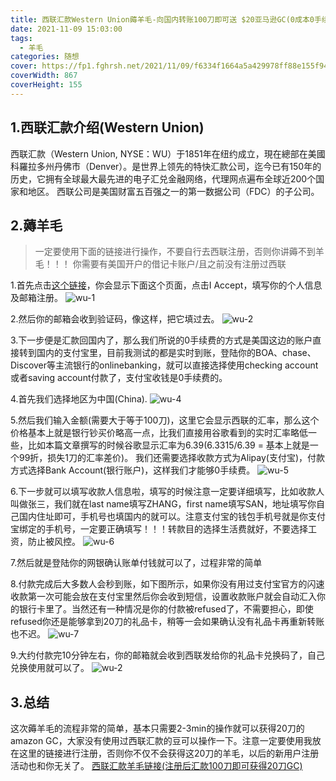 ```yaml
---
title: 西联汇款Western Union薅羊毛-向国内转账100刀即可送 $20亚马逊GC(0成本0手续费)
date: 2021-11-09 15:03:00
tags:
  - 羊毛
categories: 随想
cover: https://fp1.fghrsh.net/2021/11/09/f6334f1664a5a429978ff88e155f94df.jpg!q80.jpeg
coverWidth: 867
coverHeight: 155
---
```


## 1.西联汇款介绍(Western Union)

西联汇款（Western Union, NYSE：WU）于1851年在纽约成立，現在總部在美國科羅拉多州丹佛市（Denver）。是世界上领先的特快汇款公司，迄今已有150年的历史，它拥有全球最大最先进的电子汇兑金融网络，代理网点遍布全球近200个国家和地区。 西联公司是美国财富五百强之一的第一数据公司（FDC）的子公司。<!-- more -->

## 2.薅羊毛

> 一定要使用下面的链接进行操作，不要自行去西联注册，否则你讲薅不到羊毛！！！
> 你需要有美国开户的借记卡账户/且之前没有注册过西联

1.首先点击[这个链接](https://ssqt.co/mQnVR20 "这个链接")，你会显示下面这个页面，点击I Accept，填写你的个人信息及邮箱注册。
![wu-1](https://fp1.fghrsh.net/2021/11/09/1a9d40b0afc827bf8d6b40dd5d01669f.png!q80.jpeg "wu-1")

2.然后你的邮箱会收到验证码，像这样，把它填过去。
![wu-2](https://fp1.fghrsh.net/2021/11/09/d94a9e09865c626ba5dc47b423a30d9e.png!q80.jpeg "wu-2")

3.下一步便是汇款回国内了，那么我们所说的0手续费的方式是美国这边的账户直接转到国内的支付宝里，目前我测试的都是实时到账，登陆你的BOA、chase、Discover等主流银行的onlinebanking，就可以直接选择使用checking account或者saving account付款了，支付宝收钱是0手续费的。

4.首先我们选择地区为中国(China).
![wu-4](https://fp1.fghrsh.net/2021/11/09/e2cc0940d07b44790011857c94b9e595.png!q80.jpeg "wu-4")

5.然后我们输入金额(需要大于等于100刀)，这里它会显示西联的汇率，那么这个价格基本上就是银行钞买价略高一点，比我们直接用谷歌看到的实时汇率略低一些，比如本篇文章撰写的时候谷歌显示汇率为6.39(6.3315/6.39 = 基本上就是一个99折，损失1刀的汇率差价)。
我们还需要选择收款方式为Alipay(支付宝)，付款方式选择Bank Account(银行账户)，这样我们才能够0手续费。
![wu-5](https://fp1.fghrsh.net/2021/11/09/dbd2e1c854666022e71da0cb80bcc8f6.png!q80.jpeg "wu-5")

6.下一步就可以填写收款人信息啦，填写的时候注意一定要详细填写，比如收款人叫做张三，我们就在last name填写ZHANG，first name填写SAN，地址填写你自己国内住址即可，手机号也填国内的就可以。注意支付宝的钱包手机号就是你支付宝绑定的手机号，一定要正确填写！！！转款目的选择生活费就好，不要选择工资，防止被风控。
![wu-6](https://fp1.fghrsh.net/2021/11/09/39d23276e8fee5f933f033ffed4a1a7b.png!q80.jpeg "wu-6")

7.然后就是登陆你的网银确认账单付钱就可以了，过程非常的简单

8.付款完成后大多数人会秒到账，如下图所示，如果你没有用过支付宝官方的闪速收款第一次可能会放在支付宝里然后你会收到短信，设置收款账户就会自动汇入你的银行卡里了。当然还有一种情况是你的付款被refused了，不需要担心，即使refused你还是能够拿到20刀的礼品卡，稍等一会如果确认没有礼品卡再重新转账也不迟。
![wu-7](https://fp1.fghrsh.net/2021/11/09/21b2ffbf38578b191d5d804296bca6b5.png!q80.jpeg "wu-7")

9.大约付款完10分钟左右，你的邮箱就会收到西联发给你的礼品卡兑换码了，自己兑换使用就可以了。
![wu-2](https://fp1.fghrsh.net/2021/11/09/9c055b6bc5c1627614fe2a19582a9fd1.png!q80.jpeg "wu-2")

## 3.总结

这次薅羊毛的流程非常的简单，基本只需要2-3min的操作就可以获得20刀的amazon GC，大家没有使用过西联汇款的豆可以操作一下。注意一定要使用我放在这里的链接进行注册，否则你不仅不会获得这20刀的羊毛，以后的新用户注册活动也和你无关了。
[西联汇款羊毛链接(注册后汇款100刀即可获得20刀GC)](https://ssqt.co/mQnVR20 "西联汇款羊毛链接(注册后汇款100刀即可获得20刀GC)")
